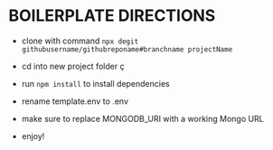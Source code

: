 # BOILERPLATE DIRECTIONS

- clone with command `npx degit githubusername/githubreponame#branchname projectName`

- cd into new project folder
ç
- run `npm install` to install dependencies

- rename template.env to .env

- make sure to replace MONGODB_URI with a working Mongo URL

- enjoy!
